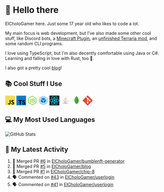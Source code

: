 # 👋 Hello there

ElCholoGamer here. Just some 17 year old who likes to code a lot.

My main focus is web development, but I've also made some other cool stuff, like Discord bots, a [Minecraft Plugin](https://www.spigotmc.org/resources/userlogin.80669/), an [unfinished Terraria mod](https://github.com/ElCholoGamer/GamerClass), and some random CLI programs.

I love using TypeScript, but I'm also decently comfortable using Java or C#. Learning and falling in love with Rust, too 🦀.

I also got a pretty cool [blog](https://blog.elchologamer.me/)!

## 📚 Cool Stuff I Use

![JavaScript](https://raw.githubusercontent.com/ElCholoGamer/ElCholoGamer/master/icons/javascript.png)
![TypeScript](https://raw.githubusercontent.com/ElCholoGamer/ElCholoGamer/master/icons/typescript.png)
![Node.js](https://raw.githubusercontent.com/ElCholoGamer/ElCholoGamer/master/icons/node.png)
![Webpack](https://raw.githubusercontent.com/ElCholoGamer/ElCholoGamer/master/icons/webpack.png)
![React](https://raw.githubusercontent.com/ElCholoGamer/ElCholoGamer/master/icons/react.png)
![Java](https://raw.githubusercontent.com/ElCholoGamer/ElCholoGamer/master/icons/java.png)
![MongoDB](https://raw.githubusercontent.com/ElCholoGamer/ElCholoGamer/master/icons/mongodb.png)
![Git](https://raw.githubusercontent.com/ElCholoGamer/ElCholoGamer/master/icons/git.png)

## 💻 My Most Used Languages

![GitHub Stats](https://github-readme-stats.vercel.app/api/top-langs?username=ElCholoGamer&theme=tokyonight)

## 📰 My Latest Activity

<!--START_SECTION:activity-->

1. 🎉 Merged PR [#6](https://github.com/ElCholoGamer/bumblenft-generator/pull/6) in [ElCholoGamer/bumblenft-generator](https://github.com/ElCholoGamer/bumblenft-generator)
2. 🎉 Merged PR [#5](https://github.com/ElCholoGamer/blog/pull/5) in [ElCholoGamer/blog](https://github.com/ElCholoGamer/blog)
3. 🎉 Merged PR [#1](https://github.com/ElCholoGamer/chip-8/pull/1) in [ElCholoGamer/chip-8](https://github.com/ElCholoGamer/chip-8)
4. 🗣 Commented on [#43](https://github.com/ElCholoGamer/userlogin/issues/43) in [ElCholoGamer/userlogin](https://github.com/ElCholoGamer/userlogin)
5. 🗣 Commented on [#41](https://github.com/ElCholoGamer/userlogin/issues/41) in [ElCholoGamer/userlogin](https://github.com/ElCholoGamer/userlogin)
<!--END_SECTION:activity-->
